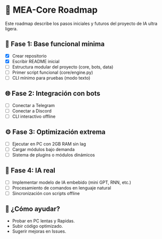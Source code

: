 # 🧭 MEA-Core Roadmap

Este roadmap describe los pasos iniciales y futuros del proyecto de IA ultra ligera.

## 🧱 Fase 1: Base funcional mínima
- [x] Crear repositorio
- [x] Escribir README inicial
- [ ] Estructura modular del proyecto (core, bots, data)
- [ ] Primer script funcional (core/engine.py)
- [ ] CLI mínimo para pruebas (modo texto)

## 🌐 Fase 2: Integración con bots
- [ ] Conectar a Telegram
- [ ] Conectar a Discord
- [ ] CLI interactivo offline

## ⚙️ Fase 3: Optimización extrema
- [ ] Ejecutar en PC con 2GB RAM sin lag
- [ ] Cargar módulos bajo demanda
- [ ] Sistema de plugins o módulos dinámicos

## 🧠 Fase 4: IA real
- [ ] Implementar modelo de IA embebido (mini GPT, RNN, etc.)
- [ ] Procesamiento de comandos en lenguaje natural
- [ ] Sincronización con scripts offline

## 🙌 ¿Cómo ayudar?
- Probar en PC lentas y Rapidas.
- Subir código optimizado.
- Sugerir mejoras en Issues.
